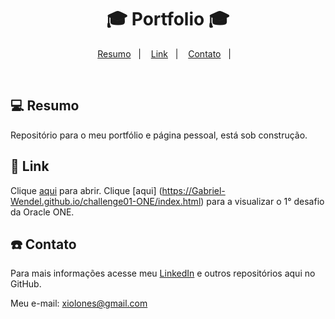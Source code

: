 <h1 align="center">
  🎓 Portfolio 🎓
</h1>

<p align="center">
<a href="#-projeto">Resumo</a>&nbsp;&nbsp;&nbsp;|&nbsp;&nbsp;&nbsp;
  <a href="#rocket-tecnologias">Link</a>&nbsp;&nbsp;&nbsp;|&nbsp;&nbsp;&nbsp;  
  <a href="#-layout">Contato</a>&nbsp;&nbsp;&nbsp;|&nbsp;&nbsp;&nbsp;
</p>

<br>

## 💻 Resumo

Repositório para o meu portfólio e página pessoal, está sob construção.


## 🚀 Link

Clique [aqui](https://Gabriel-Wendel.github.io/) para abrir.
Clique [aqui] (https://Gabriel-Wendel.github.io/challenge01-ONE/index.html) para a visualizar o 1° desafio da Oracle ONE.

## ☎️ Contato

Para mais informações acesse meu [LinkedIn](https://www.linkedin.com/in/gabriel-wendel-de-oliveira/) e outros repositórios aqui no GitHub. 

Meu e-mail: xiolones@gmail.com
